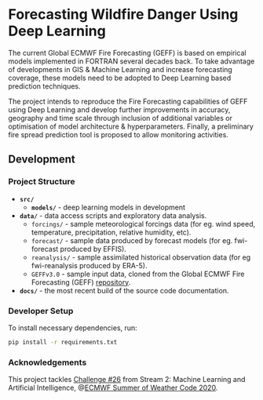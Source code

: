 # Forecasting Wildfire Danger Using Deep Learning

The current Global ECMWF Fire Forecasting (GEFF) is based on empirical models implemented in FORTRAN several decades back. To take advantage of developments in GIS & Machine Learning and increase forecasting coverage, these models need to be adopted to Deep Learning based prediction techniques. 

The project intends to reproduce the Fire Forecasting capabilities of GEFF using Deep Learning and develop further improvements in accuracy, geography and time scale through inclusion of additional variables or optimisation of model architecture & hyperparameters. Finally, a preliminary fire spread prediction tool is proposed to allow monitoring activities.


## Development

### Project Structure

- **`src/`**
  - **`models/`** - deep learning models in development
- **`data/`** - data access scripts and exploratory data analysis.
    - `forcings/` - sample meteorological forcings data (for eg. wind speed, temperature, precipitation, relative humidity, etc).
    - `forecast/` - sample data produced by forecast models (for eg. fwi-forecast produced by EFFIS).
    - `reanalysis/` - sample assimilated historical observation data (for eg fwi-reanalysis produced by ERA-5).
    - `GEFFv3.0` - sample input data, cloned from the Global ECMWF Fire Forecasting (GEFF) [repository](https://git.ecmwf.int/projects/CEMSF/repos/geff/browse/data).
- **`docs/`** - the most recent build of the source code documentation.

### Developer Setup

To install necessary dependencies, run:
```bash
pip install -r requirements.txt
```


### Acknowledgements
This project tackles [Challenge #26](https://github.com/esowc/challenges_2020/issues/10) from Stream 2: Machine Learning and Artificial Intelligence, @[ECMWF Summer of Weather Code 2020](https://esowc.ecmwf.int/).